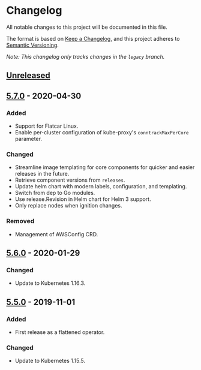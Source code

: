 # Changelog

All notable changes to this project will be documented in this file.

The format is based on [Keep a Changelog](https://keepachangelog.com/en/1.0.0/),
and this project adheres to [Semantic Versioning](https://semver.org/spec/v2.0.0.html).

*Note: This changelog only tracks changes in the `legacy` branch.*

## [Unreleased]

## [5.7.0] - 2020-04-30

### Added

- Support for Flatcar Linux.
- Enable per-cluster configuration of kube-proxy's `conntrackMaxPerCore` parameter.

### Changed

- Streamline image templating for core components for quicker and easier releases in the future.
- Retrieve component versions from `releases`.
- Update helm chart with modern labels, configuration, and templating.
- Switch from dep to Go modules.
- Use release.Revision in Helm chart for Helm 3 support.
- Only replace nodes when ignition changes.

### Removed

- Management of AWSConfig CRD.

## [5.6.0] - 2020-01-29

### Changed

- Update to Kubernetes 1.16.3.


## [5.5.0] - 2019-11-01

### Added

- First release as a flattened operator.

### Changed

- Update to Kubernetes 1.15.5.


[Unreleased]: https://github.com/giantswarm/aws-operator/compare/v5.7.0...legacy
[5.7.0]: https://github.com/giantswarm/aws-operator/releases/tag/v5.6.0
[5.6.0]: https://github.com/giantswarm/aws-operator/releases/tag/v5.6.0
[5.5.0]: https://github.com/giantswarm/aws-operator/releases/tag/v5.5.0
